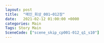 ```yaml
---
layout: post
title:  "메인_회상_001~012장"
date:   2021-02-12 01:00:00 +0000
categories: Main
Tags: Story Main
SceneCode: ["scene_skip_cp001-012_q1_s10"]
---
```

